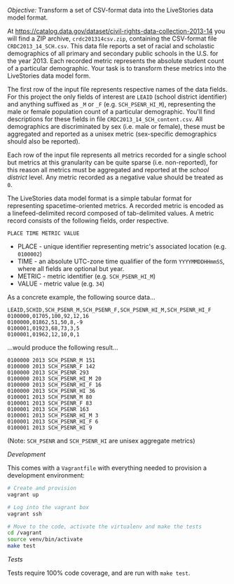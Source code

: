 *Objective:* Transform a set of CSV-format data into the LiveStories data model format.

At https://catalog.data.gov/dataset/civil-rights-data-collection-2013-14 you will find a 
ZIP archive, `crdc201314csv.zip`, containing the CSV-format file
`CRDC2013_14_SCH.csv`. This data file reports a set of racial and scholastic
demographics of all primary and secondary public schools in the U.S. for the
year 2013. Each recorded metric represents the absolute student count
of a particular demographic. Your task is to transform these metrics into
the LiveStories data model form.

The first row of the input file represents respective names of the data fields.
For this project
the only fields of interest are `LEAID` (school district identifier) and anything
suffixed as `_M` or `_F` (e.g. `SCH_PSENR_HI_M`), representing the male or female
population count of a particular demographic. You'll find descriptions for
these fields in file `CRDC2013_14_SCH_content.csv`. All demographics are
discriminated by sex (i.e. male or female), these must be aggregated and
reported as a unisex metric (sex-specific demographics should also be reported).

Each row of the input file represents all metrics recorded for a single school
but metrics at this granularity can be quite
sparse (i.e. non-reported), for this reason all metrics
must be aggregated and reported at the _school district_ level. 
Any metric recorded as a negative value should be treated as `0`.

The LiveStories data model format is a simple tabular format for representing
spacetime-oriented metrics. A recorded metric is encoded as a
linefeed-delimited record composed of tab-delimited values. A metric record
consists of the following fields, order respective.

```
PLACE TIME METRIC VALUE
```

* PLACE - unique identifier representing metric's associated location (e.g. `0100002`)
* TIME - an absolute UTC-zone time qualifier of the form `YYYYMMDDHHmmSS`, where all fields are optional
but year.
* METRIC - metric identifier (e.g. `SCH_PSENR_HI_M`)
* VALUE - metric value (e.g. `34`)

As a concrete example, the following source data...

```
LEAID,SCHID,SCH_PSENR_M,SCH_PSENR_F,SCH_PSENR_HI_M,SCH_PSENR_HI_F
0100000,01705,100,92,12,16
0100000,01862,51,50,8,-9
0100001,01923,68,73,3,5
0100001,01962,12,10,0,1
```

...would produce the following result...


```
0100000 2013 SCH_PSENR_M 151
0100000 2013 SCH_PSENR_F 142
0100000 2013 SCH_PSENR 293
0100000 2013 SCH_PSENR_HI_M 20
0100000 2013 SCH_PSENR_HI_F 16
0100000 2013 SCH_PSENR_HI 36
0100001 2013 SCH_PSENR_M 80
0100001 2013 SCH_PSENR_F 83
0100001 2013 SCH_PSENR 163
0100001 2013 SCH_PSENR_HI_M 3
0100001 2013 SCH_PSENR_HI_F 6
0100001 2013 SCH_PSENR_HI 9
```

(Note: `SCH_PSENR` and `SCH_PSENR_HI` are unisex aggregate metrics)

*Development*

This comes with a `Vagrantfile` with everything needed to provision a development
environment:

```bash
# Create and provision
vagrant up

# Log into the vagrant box
vagrant ssh

# Move to the code, activate the virtualenv and make the tests
cd /vagrant
source venv/bin/activate
make test
```

*Tests*

Tests require 100% code coverage, and are run with `make test`.
